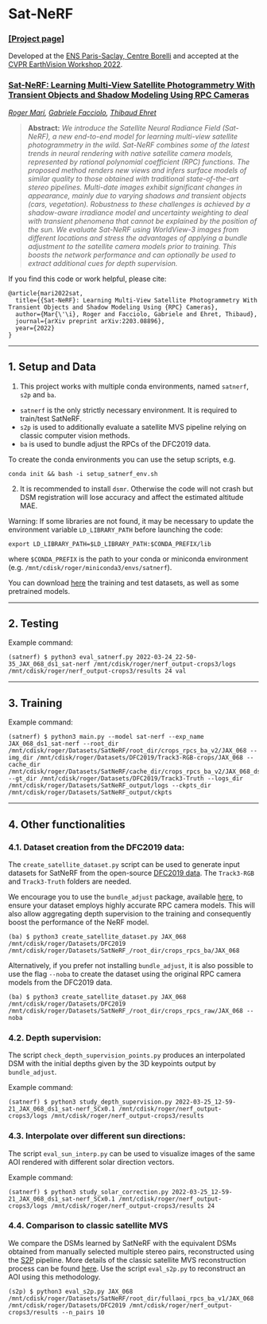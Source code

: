 # Sat-NeRF

### [[Project page]](https://centreborelli.github.io/satnerf)

Developed at the [ENS Paris-Saclay, Centre Borelli](https://www.centreborelli.fr/) and accepted at the [CVPR EarthVision Workshop 2022](https://www.grss-ieee.org/events/earthvision-2022/).

### [Sat-NeRF: Learning Multi-View Satellite Photogrammetry With Transient Objects and Shadow Modeling Using RPC Cameras](https://arxiv.org/abs/2203.08896)
*[Roger Marí](https://scholar.google.com/citations?user=TgpSmIsAAAAJ&hl=en), 
[Gabriele Facciolo](http://dev.ipol.im/~facciolo/),
[Thibaud Ehret](https://tehret.github.io/)*

> **Abstract:** *We introduce the Satellite Neural Radiance Field (Sat-NeRF), a new end-to-end model for learning multi-view satellite photogrammetry in the wild. Sat-NeRF combines some of the latest trends in neural rendering with native satellite camera models, represented by rational polynomial coefficient (RPC) functions. The proposed method renders new views and infers surface models of similar quality to those obtained with traditional state-of-the-art stereo pipelines. Multi-date images exhibit significant changes in appearance, mainly due to varying shadows and transient objects (cars, vegetation). Robustness to these challenges is achieved by a shadow-aware irradiance model and uncertainty weighting to deal with transient phenomena that cannot be explained by the position of the sun. We evaluate Sat-NeRF using WorldView-3 images from different locations and stress the advantages of applying a bundle adjustment to the satellite camera models prior to training. This boosts the network performance and can optionally be used to extract additional cues for depth supervision.*

If you find this code or work helpful, please cite:
```
@article{mari2022sat,
  title={{Sat-NeRF}: Learning Multi-View Satellite Photogrammetry With Transient Objects and Shadow Modeling Using {RPC} Cameras},
  author={Mar{\'\i}, Roger and Facciolo, Gabriele and Ehret, Thibaud},
  journal={arXiv preprint arXiv:2203.08896},
  year={2022}
}
```

---


## 1. Setup and Data
1. This project works with multiple conda environments, named `satnerf`, `s2p` and `ba`.

- `satnerf` is the only strictly necessary environment. It is required to train/test SatNeRF.
- `s2p` is used to additionally evaluate a satellite MVS pipeline relying on classic computer vision methods.
- `ba` is used to bundle adjust the RPCs of the DFC2019 data. 

To create the conda environments you can use the setup scripts, e.g.
```
conda init && bash -i setup_satnerf_env.sh
```

2. It is recommended to install `dsmr`. Otherwise the code will not crash but DSM registration will lose accuracy and affect the estimated altitude MAE.

Warning: If some libraries are not found, it may be necessary to update the environment variable `LD_LIBRARY_PATH` before launching the code:
```
export LD_LIBRARY_PATH=$LD_LIBRARY_PATH:$CONDA_PREFIX/lib
```
where `$CONDA_PREFIX` is the path to your conda or miniconda environment (e.g. `/mnt/cdisk/roger/miniconda3/envs/satnerf`).

You can download [here](https://drive.google.com/drive/folders/1l0Jx0-MrvmDd8WBpGcxDo8_KWLpKfGhK?usp=sharing) the training and test datasets, as well as some pretrained models.

---

## 2. Testing

Example command:
```shell
(satnerf) $ python3 eval_satnerf.py 2022-03-24_22-50-35_JAX_068_ds1_sat-nerf /mnt/cdisk/roger/nerf_output-crops3/logs /mnt/cdisk/roger/nerf_output-crops3/results 24 val
```
---

## 3. Training

Example command:
```shell
(satnerf) $ python3 main.py --model sat-nerf --exp_name JAX_068_ds1_sat-nerf --root_dir /mnt/cdisk/roger/Datasets/SatNeRF/root_dir/crops_rpcs_ba_v2/JAX_068 --img_dir /mnt/cdisk/roger/Datasets/DFC2019/Track3-RGB-crops/JAX_068 --cache_dir /mnt/cdisk/roger/Datasets/SatNeRF/cache_dir/crops_rpcs_ba_v2/JAX_068_ds1 --gt_dir /mnt/cdisk/roger/Datasets/DFC2019/Track3-Truth --logs_dir /mnt/cdisk/roger/Datasets/SatNeRF_output/logs --ckpts_dir /mnt/cdisk/roger/Datasets/SatNeRF_output/ckpts
```
---



## 4. Other functionalities


### 4.1. Dataset creation from the DFC2019 data:

The `create_satellite_dataset.py` script can be used to generate input datasets for SatNeRF from the open-source [DFC2019 data](https://ieee-dataport.org/open-access/data-fusion-contest-2019-dfc2019). The `Track3-RGB` and `Track3-Truth` folders are needed.

We encourage you to use the `bundle_adjust` package, available [here](https://github.com/centreborelli/sat-bundleadjust), to ensure your dataset employs highly accurate RPC camera models. This will also allow aggregating depth supervision to the training and consequently boost the performance of the NeRF model.
```shell
(ba) $ python3 create_satellite_dataset.py JAX_068 /mnt/cdisk/roger/Datasets/DFC2019 /mnt/cdisk/roger/Datasets/SatNeRF_/root_dir/crops_rpcs_ba/JAX_068
```

Alternatively, if you prefer not installing `bundle_adjust`, it is also possible to use the flag `--noba` to create the dataset using the original RPC camera models from the DFC2019 data.
```shell
(ba) $ python3 create_satellite_dataset.py JAX_068 /mnt/cdisk/roger/Datasets/DFC2019 /mnt/cdisk/roger/Datasets/SatNeRF_/root_dir/crops_rpcs_raw/JAX_068 --noba
```

### 4.2. Depth supervision:

The script `check_depth_supervision_points.py` produces an interpolated DSM with the initial depths given by the 3D keypoints output by `bundle_adjust`.

Example command:
```shell
(satnerf) $ python3 study_depth_supervision.py 2022-03-25_12-59-21_JAX_068_ds1_sat-nerf_SCx0.1 /mnt/cdisk/roger/nerf_output-crops3/logs /mnt/cdisk/roger/nerf_output-crops3/results
```


### 4.3. Interpolate over different sun directions:

The script `eval_sun_interp.py` can be used to visualize images of the same AOI rendered with different solar direction vectors.

Example command:
```shell
(satnerf) $ python3 study_solar_correction.py 2022-03-25_12-59-21_JAX_068_ds1_sat-nerf_SCx0.1 /mnt/cdisk/roger/nerf_output-crops3/logs /mnt/cdisk/roger/nerf_output-crops3/results 24
```


### 4.4. Comparison to classic satellite MVS
We compare the DSMs learned by SatNeRF with the equivalent DSMs obtained from manually selected multiple stereo pairs, reconstructed using the [S2P](https://github.com/centreborelli/s2p) pipeline.
More details of the classic satellite MVS reconstruction process can be found [here](https://openaccess.thecvf.com/content_cvpr_2017_workshops/w18/html/Facciolo_Automatic_3D_Reconstruction_CVPR_2017_paper.html).
Use the script `eval_s2p.py` to reconstruct an AOI using this methodology.
```shell
(s2p) $ python3 eval_s2p.py JAX_068 /mnt/cdisk/roger/Datasets/SatNeRF/root_dir/fullaoi_rpcs_ba_v1/JAX_068 /mnt/cdisk/roger/Datasets/DFC2019 /mnt/cdisk/roger/nerf_output-crops3/results --n_pairs 10
```